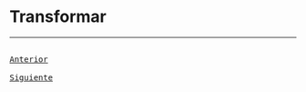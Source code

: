 # Transformar

---

[<kbd> <br> Anterior <br> </kbd>][anterior]
[<kbd> <br> Siguiente <br> </kbd>][siguiente]

[anterior]: 05-inferir.md
[siguiente]: 07-expandir.md
